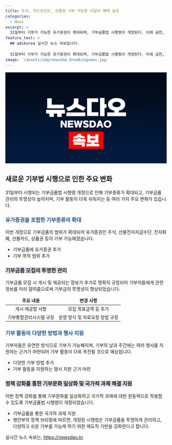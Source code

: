```yaml
---
title: 주식, 카드포인트, 상품권 기부 가능한 이달의 혜택 공유
categories:
  - News
excerpt: >
  31일부터 기부가 가능한 유가증권이 확대되며, 기부금품법 시행령이 개정된다. 이에 금전, 물품 외에 유가증권 기부가 가능해지며, 근로자 고용촉진, 저출생·고령화 대응 등이 기부 목적 범위에 추가됐다. 또한 투명한 관리를 위해 기부금품 모집 시 게시·제공할 사항이 추가됐고, 기부금품 모집등록 전산화와 정보공개를 위한 기부통합관리시스템도 구축된다. 이로써 기부자는 다양한 방식으로 기부할 수 있게 되며, 모집단체는 유연하게 기부금품을 모집할 수 있어 기부가 더욱 활성화될 것으로 기대된다.
feature_text: >
  ## adskorea 실시간 뉴스 속보입니다.

  31일부터 기부가 가능한 유가증권이 확대되며, 기부금품법 시행령이 개정된다. 이에 금전, 물품 외에 유가증권 기부가 가능해지며, 근로자 고용촉진, 저출생·고령화 대응 등이 기부 목적 범위에 추가됐다. 또한 투명한 관리를 위해 기부금품 모집 시 게시·제공할 사항이 추가됐고, 기부금품 모집등록 전산화와 정보공개를 위한 기부통합관리시스템도 구축된다. 이로써 기부자는 다양한 방식으로 기부할 수 있게 되며, 모집단체는 유연하게 기부금품을 모집할 수 있어 기부가 더욱 활성화될 것으로 기대된다.
image: '/assets/img/newsdao_breakingnews.jpg'
---
```


<p><img src="/assets/img/newsdao_breakingnews.jpg" alt="adskorea 속보" /></p>

<h2 data-ke-size="size26">새로운 기부법 시행으로 인한 주요 변화</h2>

<p data-ke-size="size16">31일부터 시행되는 기부금품법 시행령 개정으로 인해 기부종류가 확대되고, 기부금품 관리의 투명성이 높아지며, 기부 활동이 더욱 쉬워지는 등 여러 가지 주요 변화가 있습니다.</p>

<h3><b><span style="color: #1a5490;">유가증권을 포함한 기부종류의 확대</span></b></h3>

<p data-ke-size="size16">이번 개정으로 기부금품의 범위가 확대되어 유가증권인 주식, 선불전자지급수단, 전자화폐, 선불카드, 상품권 등이 기부 가능해졌습니다.</p>

<ul>
<li>기부금품에 유가증권 추가</li>
<li>기부 목적 범위 추가</li>
</ul>

<h3><b><span style="background-color: #21538527;">기부금품 모집의 투명한 관리</span></b></h3>

<p data-ke-size="size16">기부금품 모집 시 게시 및 제공되는 정보가 추가로 명확히 규정되어 기부자들에게 관련 정보를 미리 알려줌으로써 기부금의 투명성이 향상되었습니다.</p>

<table>
<thead>
<tr>
<td style="text-align: center;"><b>주요 내용</b></td>
<td style="text-align: center;"><b>변경 사항</b></td>
</tr>
</thead>
<tbody>
<tr>
<td style="text-align: center;">게시·제공할 사항</td>
<td style="text-align: center;">모집 목표금액 등 추가</td>
</tr>
<tr>
<td style="text-align: center;">기부통합관리시스템 규정</td>
<td style="text-align: center;">운영 방식 및 자료요청 방법 규정</td>
</tr>
</tbody>
</table>

<h3><b><span style="color: #1a5490;">기부 활동의 다양한 방법과 행사 지원</span></b></h3>

<p data-ke-size="size16">기부자들은 유연한 방식으로 기부가 가능해지며, 기부의 날과 주간에는 여러 행사를 지원하는 근거가 마련되어 기부 활동이 더욱 촉진될 것으로 예상됩니다.</p>

<ul>
<li>다양한 기부 방법 추가</li>
<li>기부 활동을 지원하는 행사 지원 근거 마련</li>
</ul>

<h3><b><span style="background-color: #21538527;">정책 강화를 통한 기부문화 일상화 및 국가적 과제 해결 지원</span></b></h3>

<p data-ke-size="size16">이번 정책 강화를 통해 기부문화를 일상화하고 국가적 과제에 대한 원동력으로 작용할 수 있도록 기부금품법 시행령이 개정되었습니다.</p>

<ul>
<li>기부금품을 통한 국가적 과제 지원</li>
<li>행안부의 정책 브리핑에 따르면, 개정된 시행령은 기부금품을 투명하게 관리하고, 다양하고 쉬운 기부를 가능케 하기 위한 제도적 기반을 강화한다고 합니다.</li>
</ul>

<p data-ke-size="size16"></p>
실시간 뉴스 속보는, <a href="https://newsdao.kr" rel="dofollow">https://newsdao.kr</a>


